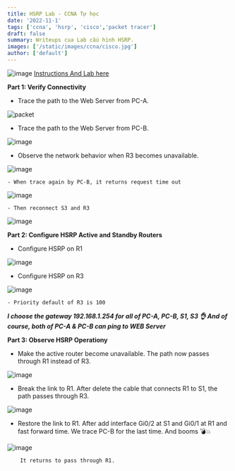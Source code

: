 ```yaml
---
title: HSRP Lab - CCNA Tự học
date: '2022-11-1'
tags: ['ccna', 'hsrp', 'cisco','packet tracer']
draft: false
summary: Writeups cua Lab cấu hình HSRP.
images: ['/static/images/ccna/cisco.jpg']
author: ['default']
---
```


![image](https://user-images.githubusercontent.com/61643034/199156830-2676bafc-6d0e-4471-bef2-b4fc6a88dd3a.png)
[Instructions And Lab here](https://github.com/w4rf0t/writeups/blob/main/data/labs/labtest.pka)

**Part 1: Verify Connectivity**

- Trace the path to the Web Server from PC-A.

<img alt="packet" src="https://user-images.githubusercontent.com/61643034/199155885-bef30e28-d04c-47ff-be84-b984c86b1829.png" height={200} />

- Trace the path to the Web Server from PC-B.

![image](https://user-images.githubusercontent.com/61643034/199156381-47ecd085-9bfc-4dae-b955-3e6600c79003.png)

- Observe the network behavior when R3 becomes unavailable.

![image](https://user-images.githubusercontent.com/61643034/199156743-1cec4975-6736-43eb-9188-4cd99d0a9fb6.png)

    - When trace again by PC-B, it returns request time out
        
![image](https://user-images.githubusercontent.com/61643034/199157015-8b21b9b6-f4bb-4ad4-9b9a-8eb0c08f242a.png)

    - Then reconnect S3 and R3
    
![image](https://user-images.githubusercontent.com/61643034/199157364-ddb8396e-24e4-4475-a221-389b197948e4.png)


**Part 2: Configure HSRP Active and Standby Routers**

- Configure HSRP on R1

![image](https://user-images.githubusercontent.com/61643034/199159179-1c7fb71a-c2ce-4706-bb80-c75c6a2cefdb.png)

- Configure HSRP on R3

![image](https://user-images.githubusercontent.com/61643034/199158755-214ceb81-9e3b-47d6-ae66-eae8f139ddaa.png)

    - Priority default of R3 is 100
    
***I choose the gateway 192.168.1.254 for all of PC-A, PC-B, S1, S3 👌 And of course, both of PC-A & PC-B can ping to WEB Server***


**Part 3: Observe HSRP Operationy**

- Make the active router become unavailable. The path now passes through R1 instead of R3.
    
![image](https://user-images.githubusercontent.com/61643034/199172415-7bf25f24-4224-4cc6-bb5e-11cea8c82112.png)

- Break the link to R1. After delete the cable that connects R1 to S1, the path passes through R3.
   
![image](https://user-images.githubusercontent.com/61643034/199172701-88940c37-6a75-4092-8b16-89314f5caee7.png)


- Restore the link to R1. After add interface Gi0/2 at S1 and Gi0/1 at R1 and fast forward time. We trace PC-B for the last time. And booms 💣💥

![image](https://user-images.githubusercontent.com/61643034/199174028-7c2d37bf-d621-409c-a0b2-c6207e6d6cda.png)

        It returns to pass through R1.
